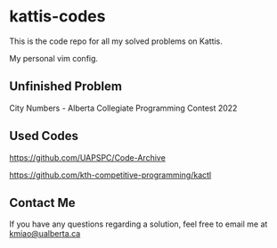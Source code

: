 # kattis-codes

This is the code repo for all my solved problems on Kattis.

My personal vim config.

## Unfinished Problem

City Numbers - Alberta Collegiate Programming Contest 2022

## Used Codes

https://github.com/UAPSPC/Code-Archive

https://github.com/kth-competitive-programming/kactl

## Contact Me

If you have any questions regarding a solution, feel free to email me at kmiao@ualberta.ca
